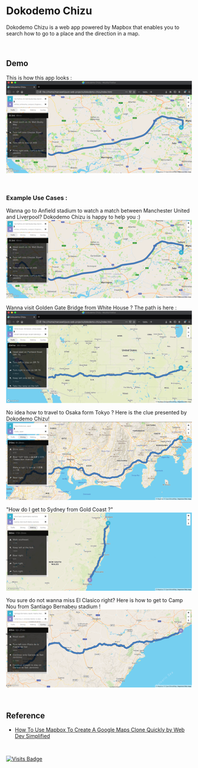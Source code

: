 # Dokodemo Chizu

Dokodemo Chizu is a web app powered by Mapbox that enables you to search how to go to a place and the direction in a map.

<br />

## Demo

This is how this app looks : <br />
<img src="https://raw.githubusercontent.com/kevinadhiguna/dokodemo-chizu/master/demo/0.full.png" />

<br />

### Example Use Cases :

Wanna go to Anfield stadium to watch a match between Manchester United and Liverpool? Dokodemo Chizu is happy to help you :) <br />
<img src="https://raw.githubusercontent.com/kevinadhiguna/dokodemo-chizu/master/demo/1.oldTrafford-anfield.png" /> <br />

Wanna visit Golden Gate Bridge from White House ? The path is here : <br />
<img src="https://raw.githubusercontent.com/kevinadhiguna/dokodemo-chizu/master/demo/2.whiteHouse-ggb.png" /> <br />

No idea how to travel to Osaka form Tokyo ? Here is the clue presented by Dokodemo Chizu! <br />
<img src="https://raw.githubusercontent.com/kevinadhiguna/dokodemo-chizu/master/demo/3.tokyo-osaka.png" /> <br />

"How do I get to Sydney from Gold Coast ?" <br />
<img src="https://raw.githubusercontent.com/kevinadhiguna/dokodemo-chizu/master/demo/4.goldCoast-sydney.png" /> <br />

You sure do not wanna miss El Clasico right? Here is how to get to Camp Nou from Santiago Bernabeu stadium ! <br />
<img src="https://raw.githubusercontent.com/kevinadhiguna/dokodemo-chizu/master/demo/5.elClasico.png" /> <br />

<br />

## Reference

- [How To Use Mapbox To Create A Google Maps Clone Quickly by Web Dev Simplified](https://youtu.be/OySigNMXOZU)

<br />

[![Visits Badge](https://badges.pufler.dev/visits/kevinadhiguna/dokodemo-chizu)](https://github.com/kevinadhiguna)
